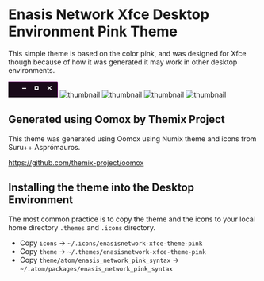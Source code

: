 # Enasis Network Xfce Desktop Environment Pink Theme
This simple theme is based on the color pink, and was designed for Xfce though
because of how it was generated it may work in other desktop environments.

![thumbnail](theme/metacity-1/thumbnail.png)
![thumbnail](theme/gtk-3.20/thumbnail.png)
![thumbnail](icons/places/48/folder.svg)
![thumbnail](icons/places/48/folder_home.svg)
![thumbnail](icons/places/48/desktop.svg)

## Generated using Oomox by Themix Project
This theme was generated using Oomox using Numix theme and icons from Suru++
Asprómauros.

https://github.com/themix-project/oomox

## Installing the theme into the Desktop Environment
The most common practice is to copy the theme and the icons to your local home
directory `.themes` and `.icons` directory.
- Copy `icons` -> `~/.icons/enasisnetwork-xfce-theme-pink`
- Copy `theme` -> `~/.themes/enasisnetwork-xfce-theme-pink`
- Copy `theme/atom/enasis_network_pink_syntax` -> `~/.atom/packages/enasis_network_pink_syntax`
